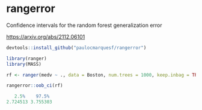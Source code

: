 # rangerror

Confidence intervals for the random forest generalization error

https://arxiv.org/abs/2112.06101

```r
devtools::install_github("paulocmarquesf/rangerror")

library(ranger)
library(MASS)

rf <- ranger(medv ~ ., data = Boston, num.trees = 1000, keep.inbag = TRUE)

rangerror::oob_ci(rf)

   2.5%    97.5% 
2.724513 3.755303
```
